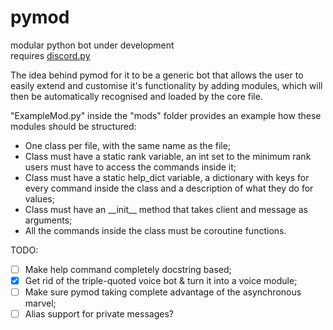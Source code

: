 # pymod
modular python bot under development  
requires [discord.py](https://github.com/Rapptz/discord.py/tree/async)

The idea behind pymod for it to be a generic bot that allows the user to easily extend and customise it's functionality by adding modules, which will then be automatically recognised and loaded by the core file.  

"ExampleMod.py" inside the "mods" folder provides an example how these modules should be structured:  
* One class per file, with the same name as the file;
* Class must have a static rank variable, an int set to the minimum rank users must have to access the commands inside it;
* Class must have a static help_dict variable, a dictionary with keys for every command inside the class and a description of what they do for values;
* Class must have an \_\_init__ method that takes client and message as arguments;
* All the commands inside the class must be coroutine functions.


TODO:  
- [ ] Make help command completely docstring based;
- [x] Get rid of the triple-quoted voice bot & turn it into a voice module;
- [ ] Make sure pymod taking complete advantage of the asynchronous marvel;
- [ ] Alias support for private messages?